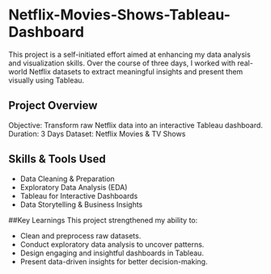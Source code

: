 # Netflix-Movies-Shows-Tableau-Dashboard

This project is a self-initiated effort aimed at enhancing my data analysis and visualization skills. Over the course of three days, I worked with real-world Netflix datasets to extract meaningful insights and present them visually using Tableau.

## Project Overview
Objective: Transform raw Netflix data into an interactive Tableau dashboard.
Duration: 3 Days
Dataset: Netflix Movies & TV Shows

## Skills & Tools Used
- Data Cleaning & Preparation
- Exploratory Data Analysis (EDA)
- Tableau for Interactive Dashboards
- Data Storytelling & Business Insights

##Key Learnings
This project strengthened my ability to:
- Clean and preprocess raw datasets.
- Conduct exploratory data analysis to uncover patterns.
- Design engaging and insightful dashboards in Tableau.
- Present data-driven insights for better decision-making.
